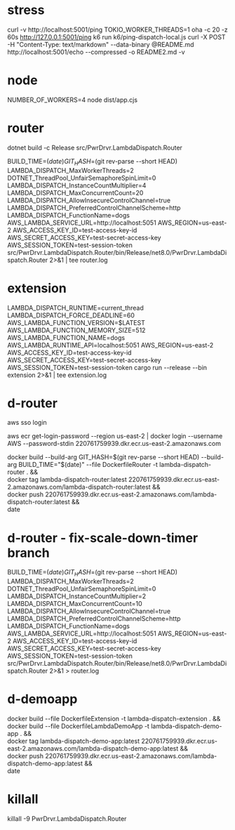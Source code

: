 # stress

curl -v http://localhost:5001/ping
TOKIO_WORKER_THREADS=1 oha -c 20 -z 60s http://127.0.0.1:5001/ping
k6 run k6/ping-dispatch-local.js
curl -X POST -H "Content-Type: text/markdown" --data-binary @README.md http://localhost:5001/echo --compressed -o README2.md -v

# node

NUMBER_OF_WORKERS=4 node dist/app.cjs

# router

dotnet build -c Release src/PwrDrvr.LambdaDispatch.Router

BUILD_TIME=$(date) GIT_HASH=$(git rev-parse --short HEAD) LAMBDA_DISPATCH_MaxWorkerThreads=2 DOTNET_ThreadPool_UnfairSemaphoreSpinLimit=0 LAMBDA_DISPATCH_InstanceCountMultiplier=4 LAMBDA_DISPATCH_MaxConcurrentCount=20 LAMBDA_DISPATCH_AllowInsecureControlChannel=true LAMBDA_DISPATCH_PreferredControlChannelScheme=http LAMBDA_DISPATCH_FunctionName=dogs AWS_LAMBDA_SERVICE_URL=http://localhost:5051 AWS_REGION=us-east-2 AWS_ACCESS_KEY_ID=test-access-key-id AWS_SECRET_ACCESS_KEY=test-secret-access-key AWS_SESSION_TOKEN=test-session-token src/PwrDrvr.LambdaDispatch.Router/bin/Release/net8.0/PwrDrvr.LambdaDispatch.Router 2>&1 | tee router.log

# extension

LAMBDA_DISPATCH_RUNTIME=current_thread LAMBDA_DISPATCH_FORCE_DEADLINE=60 AWS_LAMBDA_FUNCTION_VERSION=\$LATEST AWS_LAMBDA_FUNCTION_MEMORY_SIZE=512 AWS_LAMBDA_FUNCTION_NAME=dogs AWS_LAMBDA_RUNTIME_API=localhost:5051 AWS_REGION=us-east-2 AWS_ACCESS_KEY_ID=test-access-key-id AWS_SECRET_ACCESS_KEY=test-secret-access-key AWS_SESSION_TOKEN=test-session-token cargo run --release --bin extension 2>&1 | tee extension.log

# d-router

aws sso login

aws ecr get-login-password --region us-east-2 | docker login --username AWS --password-stdin 220761759939.dkr.ecr.us-east-2.amazonaws.com                

docker build --build-arg GIT_HASH=$(git rev-parse --short HEAD) --build-arg BUILD_TIME="$(date)" --file DockerfileRouter -t lambda-dispatch-router . && \
docker tag lambda-dispatch-router:latest 220761759939.dkr.ecr.us-east-2.amazonaws.com/lambda-dispatch-router:latest && \
docker push 220761759939.dkr.ecr.us-east-2.amazonaws.com/lambda-dispatch-router:latest && \
date

# d-router - fix-scale-down-timer branch

BUILD_TIME=$(date) GIT_HASH=$(git rev-parse --short HEAD) LAMBDA_DISPATCH_MaxWorkerThreads=2 DOTNET_ThreadPool_UnfairSemaphoreSpinLimit=0 LAMBDA_DISPATCH_InstanceCountMultiplier=2 LAMBDA_DISPATCH_MaxConcurrentCount=10 LAMBDA_DISPATCH_AllowInsecureControlChannel=true LAMBDA_DISPATCH_PreferredControlChannelScheme=http LAMBDA_DISPATCH_FunctionName=dogs AWS_LAMBDA_SERVICE_URL=http://localhost:5051 AWS_REGION=us-east-2 AWS_ACCESS_KEY_ID=test-access-key-id AWS_SECRET_ACCESS_KEY=test-secret-access-key AWS_SESSION_TOKEN=test-session-token src/PwrDrvr.LambdaDispatch.Router/bin/Release/net8.0/PwrDrvr.LambdaDispatch.Router 2>&1 > router.log

# d-demoapp

docker build --file DockerfileExtension -t lambda-dispatch-extension . && \
docker build --file DockerfileLambdaDemoApp -t lambda-dispatch-demo-app . && \
docker tag lambda-dispatch-demo-app:latest 220761759939.dkr.ecr.us-east-2.amazonaws.com/lambda-dispatch-demo-app:latest && \
docker push 220761759939.dkr.ecr.us-east-2.amazonaws.com/lambda-dispatch-demo-app:latest && \
date

# killall

killall -9 PwrDrvr.LambdaDispatch.Router
